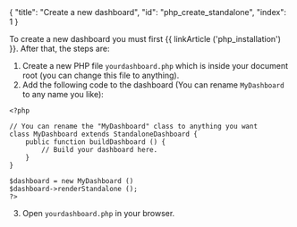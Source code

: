 <meta>
{
    "title": "Create a new dashboard",
    "id": "php_create_standalone",
    "index": 1
}
</meta>

To create a new dashboard you must first {{ linkArticle ('php_installation') }}. After that, the steps are:

1. Create a new PHP file `yourdashboard.php` which is inside your document root (you can change this file to anything).
2. Add the following code to the dashboard (You can rename `MyDashboard` to any name you like):

~~~
<?php

// You can rename the "MyDashboard" class to anything you want
class MyDashboard extends StandaloneDashboard {
	public function buildDashboard () {
		// Build your dashboard here.
	}
}

$dashboard = new MyDashboard ()
$dashboard->renderStandalone ();
?>
~~~

3. Open `yourdashboard.php` in your browser.